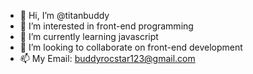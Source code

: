 - 👋 Hi, I’m @titanbuddy
- 👀 I’m interested in front-end programming
- 🌱 I’m currently learning javascript
- 💞️ I’m looking to collaborate on front-end development
- 📫 My Email: buddyrocstar123@gmail.com

<!---
  
--->


